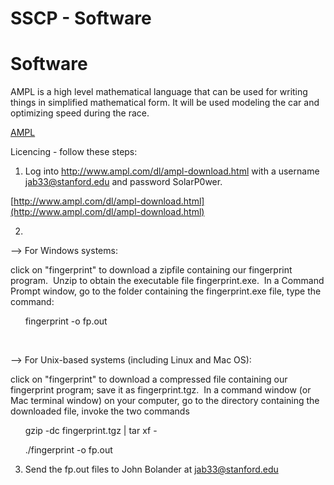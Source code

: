 # SSCP - Software

# Software

AMPL is a high level mathematical language that can be used for writing things in simplified mathematical form. It will be used modeling the car and optimizing speed during the race.

[AMPL](http://www.ampl.com)

Licencing - follow these steps:

1. Log into http://www.ampl.com/dl/ampl-download.html with a username jab33@stanford.edu and password SolarP0wer.

[http://www.ampl.com/dl/ampl-download.html](http://www.ampl.com/dl/ampl-download.html)

2.

--> For Windows systems:

click on "fingerprint" to download a zipfile containing our fingerprint program.  Unzip to obtain the executable file fingerprint.exe.  In a Command Prompt window, go to the folder containing the fingerprint.exe file, type the command: 

      fingerprint -o fp.out

 

--> For Unix-based systems (including Linux and Mac OS):

click on "fingerprint" to download a compressed file containing our fingerprint program; save it as fingerprint.tgz.  In a command window (or Mac terminal window) on your computer, go to the directory containing the downloaded file, invoke the two commands

      gzip -dc fingerprint.tgz | tar xf -

      ./fingerprint -o fp.out

3. Send the fp.out files to John Bolander at jab33@stanford.edu

